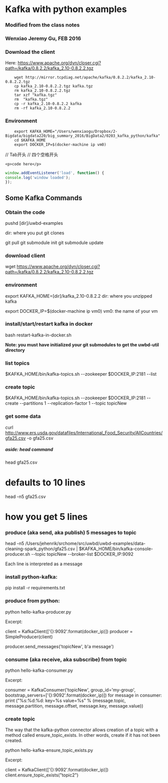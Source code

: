 # Kafka with python examples
### Modified from the class notes
### Wenxiao Jeremy Gu, FEB 2016

### Download the client
Here: https://www.apache.org/dyn/closer.cgi?path=/kafka/0.8.2.2/kafka_2.10-0.8.2.2.tgz

```
    wget http://mirror.tcpdiag.net/apache/kafka/0.8.2.2/kafka_2.10-0.8.2.2.tgz
	cp kafka_2.10-0.8.2.2.tgz kafka.tgz
	rm kafka_2.10-0.8.2.2.tgz
	tar xzf "kafka.tgz"
	rm 	"kafka.tgz"	
	cp -r kafka_2.10-0.8.2.2 kafka
	rm -rf kafka_2.10-0.8.2.2
```

### Environment
```
    export KAFKA_HOME="/Users/wenxiaogu/Dropbox/2-Bigdata/bigdata220/big_summary_2016/BigData2/0203_kafka_python/kafka"
    cd $KAFKA_HOME
    export DOCKER_IP=$(docker-machine ip vm0)
```






<html> // Tab开头
<title>Markdown</title>
</html> // 四个空格开头


```
<p>code here</p>
```

```js
window.addEventListener('load', function() {
console.log('window loaded');
});
```

## Some Kafka Commands

### Obtain the code

pushd [dir]/uwbd-examples

dir: where you put git clones

git pull
git submodule init
git submodule update

### download client
wget https://www.apache.org/dyn/closer.cgi?path=/kafka/0.8.2.2/kafka_2.10-0.8.2.2.tgz

### environment
export KAFKA_HOME=[dir]/kafka_2.10-0.8.2.2
dir: where you unzipped kafka

export DOCKER_IP=$(docker-machine ip vm0)
vm0: the name of your vm

### install/start/restart kafka in docker

bash restart-kafka-in-docker.sh

<b>Note: you must have initialized your git submodules to get the uwbd-util directory</b>

### list topics

$KAFKA_HOME/bin/kafka-topics.sh --zookeeper $DOCKER_IP:2181 --list

### create topic

$KAFKA_HOME/bin/kafka-topics.sh --zookeeper $DOCKER_IP:2181 --create --partitions 1 --replication-factor 1 --topic topicNew

### get some data
curl http://www.ers.usda.gov/datafiles/International_Food_Security/AllCountries/gfa25.csv -o gfa25.csv

##### aside: head command

head gfa25.csv
# defaults to 10 lines

head -n5 gfa25.csv
# how you get 5 lines

### produce (aka send, aka publish) 5 messages to topic

head -n5 /Users/jehenrik/srchome/src/uwbd/uwbd-examples/data-cleaning-spark_python/gfa25.csv | $KAFKA_HOME/bin/kafka-console-producer.sh --topic topicNew --broker-list $DOCKER_IP:9092

Each line is interpreted as a message

### install python-kafka:

pip install -r requirements.txt

### produce from python:

python hello-kafka-producer.py

Excerpt:

client = KafkaClient(['{}:9092'.format(docker_ip)])
producer = SimpleProducer(client)

producer.send_messages('topicNew', b'a message')

### consume (aka receive, aka subscribe) from topic

python hello-kafka-consumer.py

Excerpt:

consumer = KafkaConsumer('topicNew',
group_id='my-group',
bootstrap_servers=['{}:9092'.format(docker_ip)])
for message in consumer:
print ("%s:%d:%d: key=%s value=%s" % (message.topic, message.partition,
message.offset, message.key,
message.value))
### create topic

The way that the kafka-python connector allows creation of a topic with a method called ensure_topic_exists.  In other words, create if it has not been created.

python hello-kafka-ensure_topic_exists.py

Excerpt:

client = KafkaClient(['{}:9092'.format(docker_ip)])
client.ensure_topic_exists("topic2")
